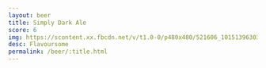 ```yaml
---
layout: beer
title: Simply Dark Ale
score: 6
img: https://scontent.xx.fbcdn.net/v/t1.0-0/p480x480/521606_10151396303973745_830089732_n.jpg?oh=b43ec37808d3ae0a64f7c7b13c72e3ac&oe=586A9D76
desc: Flavoursome
permalink: /beer/:title.html
---
```

